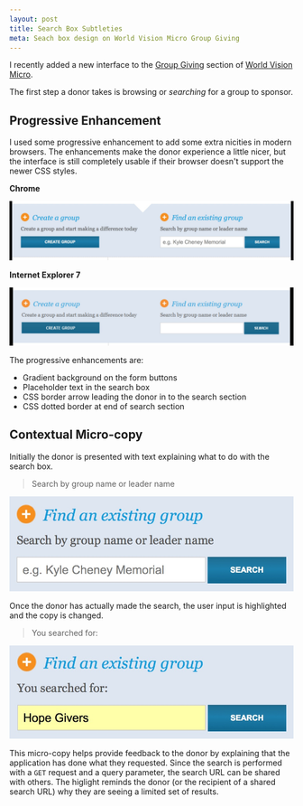 ```yaml
---
layout: post
title: Search Box Subtleties
meta: Seach box design on World Vision Micro Group Giving
---
```


I recently added a new interface to the [Group Giving](http://worldvisionmicro.org/groups) section of [World Vision Micro](http://www.worldvisionmicro.org).

The first step a donor takes is browsing or _searching_ for a group to sponsor.

## Progressive Enhancement

I used some progressive enhancement to add some extra nicities in modern browsers. The enhancements make the donor experience a little nicer, but the interface is still completely usable if their browser doesn't support the newer CSS styles.

**Chrome**

!['Group Giving progressive enhancement example in Chrome'](/images/posts/micro-group-giving-search-chrome.jpg)

**Internet Explorer 7**

![Group Giving progressive enhancement example in IE7](/images/posts/micro-group-giving-search-ie7.jpg)

The progressive enhancements are:

- Gradient background on the form buttons
- Placeholder text in the search box
- CSS border arrow leading the donor in to the search section
- CSS dotted border at end of search section

## Contextual Micro-copy

Initially the donor is presented with text explaining what to do with the search box.

> Search by group name or leader name

![Group Giving search input before submission](/images/posts/micro-group-giving-search-input-before.jpg)

Once the donor has actually made the search, the user input is highlighted and the copy is changed.

> You searched for:

![Group Giving search input after submission](/images/posts/micro-group-giving-search-input-after.jpg)

This micro-copy helps provide feedback to the donor by explaining that the application has done what they requested. Since the search is performed with a `GET` request and a query parameter, the search URL can be shared with others. The higlight reminds the donor (or the recipient of a shared search URL) why they are seeing a limited set of results.
